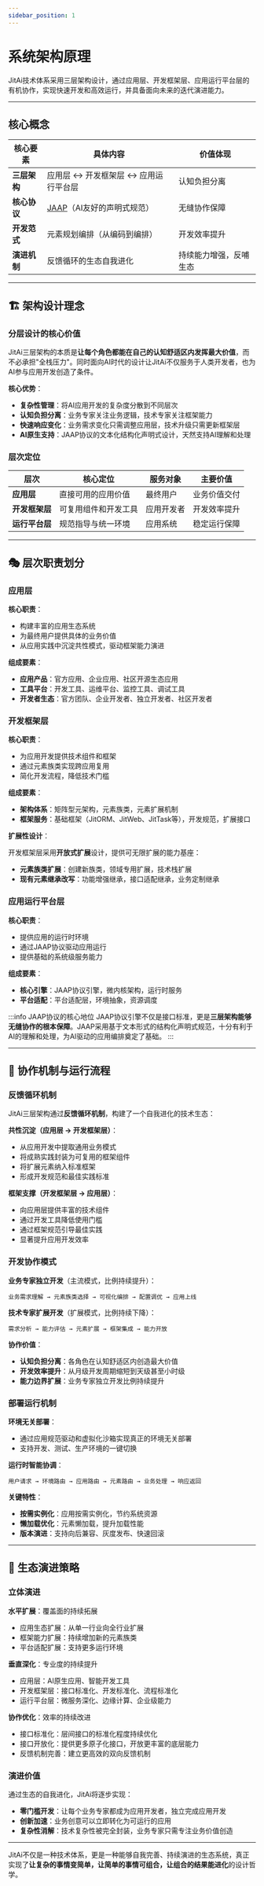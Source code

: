 ```yaml
---
sidebar_position: 1
---
```


# 系统架构原理

JitAi技术体系采用三层架构设计，通过应用层、开发框架层、应用运行平台层的有机协作，实现快速开发和高效运行，并具备面向未来的迭代演进能力。

---

## 核心概念

| 核心要素 | 具体内容 | 价值体现 |
|---------|----------|----------|
| **三层架构** | 应用层 ↔ 开发框架层 ↔ 应用运行平台层 | 认知负担分离 |
| **核心协议** | [JAAP](../01概述/01JAAP)（AI友好的声明式规范） | 无缝协作保障 |
| **开发范式** | 元素规划编排（从编码到编排） | 开发效率提升 |
| **演进机制** | 反馈循环的生态自我进化 | 持续能力增强，反哺生态 |

---

## 🏗️ 架构设计理念

### 分层设计的核心价值

JitAi三层架构的本质是**让每个角色都能在自己的认知舒适区内发挥最大价值**，而不必承担"全栈压力"。同时面向AI时代的设计让JitAi不仅服务于人类开发者，也为AI参与应用开发创造了条件。

**核心优势**：

- **复杂性管理**：将AI应用开发的复杂度分散到不同层次
- **认知负担分离**：业务专家关注业务逻辑，技术专家关注框架能力
- **快速响应变化**：业务需求变化只需调整应用层，技术升级只需更新框架层
- **AI原生支持**：JAAP协议的文本化结构化声明式设计，天然支持AI理解和处理

### 层次定位

| 层次 | 核心定位 | 服务对象 | 主要价值 |
|------|----------|----------|----------|
| **应用层** | 直接可用的应用价值 | 最终用户 | 业务价值交付 |
| **开发框架层** | 可复用组件和开发工具 | 应用开发者 | 开发效率提升 |
| **运行平台层** | 规范指导与统一环境 | 应用系统 | 稳定运行保障 |

---

## 🎭 层次职责划分

### 应用层

**核心职责**：

- 构建丰富的应用生态系统
- 为最终用户提供具体的业务价值  
- 从应用实践中沉淀共性模式，驱动框架能力演进

**组成要素**：

- **应用产品**：官方应用、企业应用、社区开源生态应用
- **工具平台**：开发工具、运维平台、监控工具、调试工具
- **开发者生态**：官方团队、企业开发者、独立开发者、社区开发者

### 开发框架层

**核心职责**：

- 为应用开发提供技术组件和框架
- 通过元素族类实现跨应用复用
- 简化开发流程，降低技术门槛

**组成要素**：

- **架构体系**：矩阵型元架构，元素族类，元素扩展机制
- **框架服务**：基础框架（JitORM、JitWeb、JitTask等），开发规范，扩展接口

**扩展性设计**：

开发框架层采用**开放式扩展**设计，提供可无限扩展的能力基座：

- **元素族类扩展**：创建新族类，领域专用扩展，技术栈扩展
- **现有元素继承改写**：功能增强继承，接口适配继承，业务定制继承

### 应用运行平台层

**核心职责**：

- 提供应用的运行时环境
- 通过JAAP协议驱动应用运行
- 提供基础的系统级服务能力

**组成要素**：

- **核心引擎**：JAAP协议引擎，微内核架构，运行时服务
- **平台适配**：平台适配层，环境抽象，资源调度

:::info JAAP协议的核心地位
JAAP协议引擎不仅是接口标准，更是**三层架构能够无缝协作的根本保障**。JAAP采用基于文本形式的结构化声明式规范，十分有利于AI的理解和处理，为AI驱动的应用编排奠定了基础。
:::

---

## 🔄 协作机制与运行流程

### 反馈循环机制

JitAi三层架构通过**反馈循环机制**，构建了一个自我进化的技术生态：

**共性沉淀（应用层 → 开发框架层）**：

- 从应用开发中提取通用业务模式
- 将成熟实践封装为可复用的框架组件
- 将扩展元素纳入标准框架
- 形成开发规范和最佳实践标准

**框架支撑（开发框架层 → 应用层）**：

- 向应用层提供丰富的技术组件
- 通过开发工具降低使用门槛
- 通过框架规范引导最佳实践
- 显著提升应用开发效率

### 开发协作模式

**业务专家独立开发**（主流模式，比例持续提升）：

```
业务需求理解 → 元素族类选择 → 可视化编排 → 配置调优 → 应用上线
```

**技术专家扩展开发**（扩展模式，比例持续下降）：

```
需求分析 → 能力评估 → 元素扩展 → 框架集成 → 能力开放
```

**协作价值**：

- **认知负担分离**：各角色在认知舒适区内创造最大价值
- **开发效率提升**：从月级开发周期缩短到天级甚至小时级
- **能力边界扩展**：业务专家独立开发比例持续提升

### 部署运行机制

**环境无关部署**：

- 通过应用规范驱动和虚拟化沙箱实现真正的环境无关部署
- 支持开发、测试、生产环境的一键切换

**运行时智能协调**：

```
用户请求 → 环境路由 → 应用路由 → 元素路由 → 业务处理 → 响应返回
```

**关键特性**：

- **按需实例化**：应用按需实例化，节约系统资源
- **懒加载优化**：元素懒加载，提升加载性能
- **版本演进**：支持向后兼容、灰度发布、快速回滚

---

## 🌱 生态演进策略

### 立体演进

**水平扩展**：覆盖面的持续拓展

- 应用生态扩展：从单一行业向全行业扩展
- 框架能力扩展：持续增加新的元素族类
- 平台适配扩展：支持更多运行环境

**垂直深化**：专业度的持续提升

- 应用层：AI原生应用、智能开发工具
- 开发框架层：接口标准化、开发标准化、流程标准化
- 运行平台层：微服务深化、边缘计算、企业级能力

**协作优化**：效率的持续改进

- 接口标准化：层间接口的标准化程度持续优化
- 接口开放化：提供更多原子化接口，开放更丰富的底层能力
- 反馈机制完善：建立更高效的双向反馈机制

### 演进价值

通过生态的自我进化，JitAi将逐步实现：

- **零门槛开发**：让每个业务专家都成为应用开发者，独立完成应用开发
- **创新加速**：业务创意可以立即转化为可运行的应用
- **复杂性消解**：技术复杂性被完全封装，业务专家只需专注业务价值创造

---

JitAi不仅是一种技术体系，更是一种能够自我完善、持续演进的生态系统，真正实现了**让复杂的事情变简单，让简单的事情可组合，让组合的结果能进化**的设计哲学。
